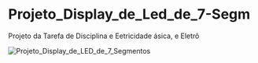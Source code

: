 # Projeto_Display_de_Led_de_7-Segm
Projeto da Tarefa de Disciplina e Eetricidade ásica, e Eletrô


![Projeto_Display_de_LED_de_7_Segmentos](https://github.com/user-attachments/assets/9eec8055-4d3a-4ee0-8d12-18627fa1eed5)
